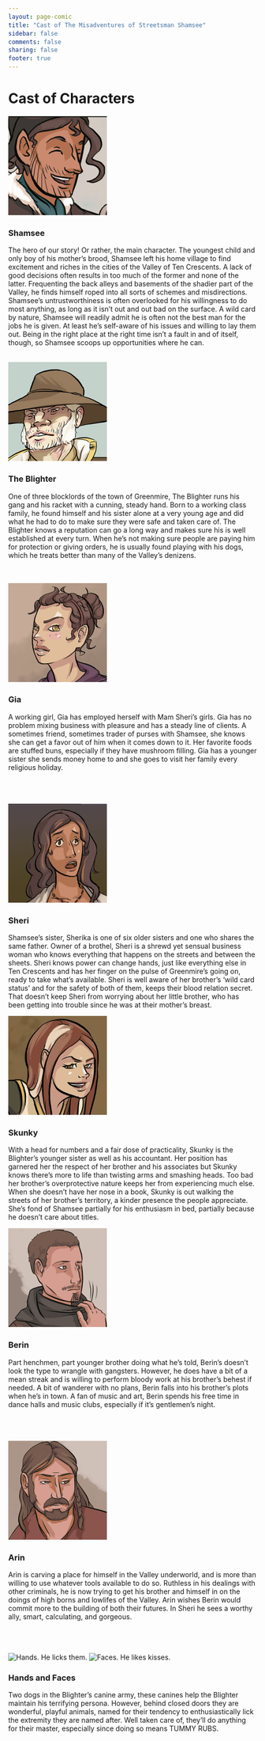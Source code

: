 ```yaml
---
layout: page-comic
title: "Cast of The Misadventures of Streetsman Shamsee"
sidebar: false
comments: false
sharing: false
footer: true
---
```


<div class="row">
   <div class="small-12 spotlight-blurb right">
   <h1>Cast of Characters</h1>

<img src="/images/characters/Shamsee-Bio.jpg" alt="Shamsee, the man" class="left">
<h3>Shamsee</h3>
<p>The hero of our story! Or rather, the main character. The youngest child and only boy of his mother’s brood, Shamsee left his home village to find excitement and riches in the cities of the Valley of Ten Crescents. A lack of good decisions often results in too much of the former and none of the latter. Frequenting the back alleys and basements of the shadier part of the Valley, he finds himself roped into all sorts of schemes and misdirections. Shamsee’s untrustworthiness is often overlooked for his willingness to do most anything, as long as it isn’t out and out bad on the surface. A wild card by nature, Shamsee will readily admit he is often not the best man for the jobs he is given. At least he’s self-aware of his issues and willing to lay them out. Being in the right place at the right time isn’t a fault in and of itself, though, so Shamsee scoops up opportunities where he can.</p> 
<br />

<img src="/images/characters/Blighter-Bio.jpg" alt="The Blighter" class="left">
<h3>The Blighter</h3>
<p>One of three blocklords of the town of Greenmire, The Blighter runs his gang and his racket with a cunning, steady hand. Born to a working class family, he found himself and his sister alone at a very young age and did what he had to do to make sure they were safe and taken care of. The Blighter knows a reputation can go a long way and makes sure his is well established at every turn. When he’s not making sure people are paying him for protection or giving orders, he is usually found playing with his dogs, which he treats better than many of the Valley’s denizens.</p>
<br />
<br />

<img src="/images/characters/Gia-Bio.jpg" alt="Gia" title="She's so cute" class="left">
<h3>Gia</h3>
<p>A working girl, Gia has employed herself with Mam Sheri’s girls. Gia has no problem mixing business with pleasure and has a steady line of clients. A sometimes friend, sometimes trader of purses with Shamsee, she knows she can get a favor out of him when it comes down to it. Her favorite foods are stuffed buns, especially if they have mushroom filling. Gia has a younger sister she sends money home to and she goes to visit her family every religious holiday.</p>
<br />
<br />
<br />

<img src="/images/characters/Sheri-Bio.jpg" alt="Sheri" class="left">
<h3>Sheri</h3>
<p>Shamsee’s sister, Sherika is one of six older sisters and one who shares the same father. Owner of a brothel, Sheri is a shrewd yet sensual  business woman who knows everything that happens on the streets and between the sheets. Sheri knows power can change hands, just like everything else in Ten Crescents and has her finger on the pulse of Greenmire’s going on, ready to take what’s available. Sheri is well aware of her brother’s ‘wild card status’ and for the safety of both of them, keeps their blood relation secret. That doesn’t keep Sheri from worrying about her little brother, who has been getting into trouble since he was at their mother’s breast.</p>

<img src="/images/characters/Skunky-Bio.jpg" alt="Skunky" class="left">
<h3>Skunky</h3>
<p>With a head for numbers and a fair dose of practicality, Skunky is the Blighter’s younger sister as well as his accountant. Her position has garnered her the respect of her brother and his associates but Skunky knows there’s more to life than twisting arms and smashing heads. Too bad her brother’s overprotective nature keeps her from experiencing much else. When she doesn’t have her nose in a book, Skunky is out walking the streets of her brother’s territory, a kinder presence the people appreciate. She’s fond of Shamsee partially for his enthusiasm in bed, partially because he doesn’t care about titles.</p>

<img src="/images/characters/Berin-Bio.jpg" alt="Berin" title="They call him sexy-eyes" class="left">
<h3>Berin</h3>
<p>Part henchmen, part younger brother doing what he’s told, Berin’s doesn’t look the type to wrangle with gangsters. However, he does have a bit of a mean streak and is willing to perform bloody work at his brother’s behest if needed. A bit of wanderer with no plans, Berin falls into his brother’s plots when he’s in town. A fan of music and art, Berin spends his free time in dance halls and music clubs, especially if it’s gentlemen’s night.</p>
<br />
<br />
<br />

<img src="/images/characters/Arin-Bio.jpg" alt="Arin" class="left">
<h3>Arin</h3>
<p>Arin is carving a place for himself in the Valley underworld, and is more than willing to use whatever tools available to do so. Ruthless in his dealings with other criminals, he is now trying to get his brother and himself in on the doings of high borns and lowlifes of the Valley. Arin wishes Berin would commit more to the building of both their futures. In Sheri he sees a worthy ally, smart, calculating, and gorgeous.</p>
<br />
<br />
<br />

<img src="/images/characters/Hands-Bio.jpg" alt="Hands. He licks them." title="Hands. He licks them." class="left">
<img src="/images/characters/Faces-Bio.jpg" alt="Faces. He likes kisses." title="Faces. He likes kisses." class="left">
<h3>Hands and Faces</h3>
<p>Two dogs in the Blighter’s canine army, these canines help the Blighter maintain his terrifying persona. However, behind closed doors they are wonderful, playful animals, named for their tendency to enthusiastically lick the extremity they are named after. Well taken care of, they’ll do anything for their master, especially since doing so means TUMMY RUBS.</p>

   </div>
  </div>